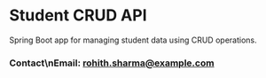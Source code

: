 # Student CRUD API
Spring Boot app for managing student data using CRUD operations.
### Contact\nEmail: rohith.sharma@example.com
